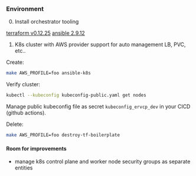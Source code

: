 ### Environment

0. Install orchestrator tooling

[terraform  v0.12.25](https://learn.hashicorp.com/tutorials/terraform/install-cli)
[ansible 2.9.12](https://docs.ansible.com/ansible/latest/installation_guide/intro_installation.html)

1. K8s cluster with AWS provider support for auto management LB, PVC, etc..

Create:

```bash
make AWS_PROFILE=foo ansible-k8s
```

Verify cluster:

```bash
kubectl --kubeconfig kubeconfig-public.yaml get nodes
```

Manage public kubeconfig file as secret `kubeconfig_ervcp_dev` in your CICD (github actions).

Delete:

```bash
make AWS_PROFILE=foo destroy-tf-boilerplate
```

#### Room for improvements
- manage k8s control plane and worker node security groups as separate entities
